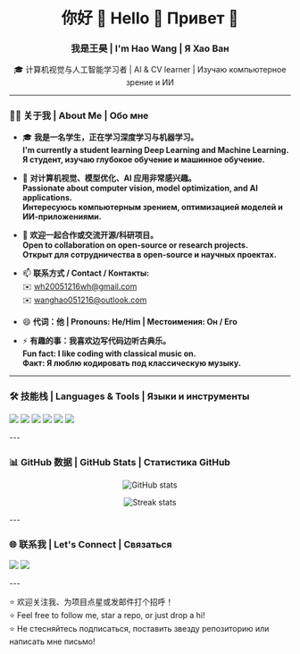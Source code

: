 <h1 align="center">你好 👋 Hello 👋 Привет 👋</h1>
<h3 align="center">我是王昊 | I'm Hao Wang | Я Хао Ван</h3>
<p align="center">🎓 计算机视觉与人工智能学习者 | AI & CV learner | Изучаю компьютерное зрение и ИИ</p>

---

### 🙋‍♂️ 关于我 | About Me | Обо мне

- 🎓 **我是一名学生，正在学习深度学习与机器学习。**  
  **I'm currently a student learning Deep Learning and Machine Learning.**  
  **Я студент, изучаю глубокое обучение и машинное обучение.**

- 👀 **对计算机视觉、模型优化、AI 应用非常感兴趣。**  
  **Passionate about computer vision, model optimization, and AI applications.**  
  **Интересуюсь компьютерным зрением, оптимизацией моделей и ИИ-приложениями.**

- 🤝 **欢迎一起合作或交流开源/科研项目。**  
  **Open to collaboration on open-source or research projects.**  
  **Открыт для сотрудничества в open-source и научных проектах.**

- 📫 **联系方式 / Contact / Контакты:**  
  ✉️ wh20051216wh@gmail.com  
  ✉️ wanghao051216@outlook.com

- 😄 **代词：他 | Pronouns: He/Him | Местоимения: Он / Его**  
- ⚡ **有趣的事：我喜欢边写代码边听古典乐。**  
  **Fun fact: I like coding with classical music on.**  
  **Факт: Я люблю кодировать под классическую музыку.**

---

### 🛠️ 技能栈 | Languages & Tools | Языки и инструменты

<p align="left">
  <img src="https://img.shields.io/badge/Python-3776AB?style=for-the-badge&logo=python&logoColor=white" />
  <img src="https://img.shields.io/badge/TensorFlow-FF6F00?style=for-the-badge&logo=tensorflow&logoColor=white" />
  <img src="https://img.shields.io/badge/PyTorch-EE4C2C?style=for-the-badge&logo=PyTorch&logoColor=white" />
  <img src="https://img.shields.io/badge/Java-007396?style=for-the-badge&logo=java&logoColor=white" />
  <img src="https://img.shields.io/badge/VS%20Code-007ACC?style=for-the-badge&logo=visual-studio-code&logoColor=white" />
  <img src="https://img.shields.io/badge/Linux-FCC624?style=for-the-badge&logo=linux&logoColor=black" />
</p>
---

### 📊 GitHub 数据 | GitHub Stats | Статистика GitHub

<p align="center">
  <img src="https://github-readme-stats.vercel.app/api?username=hao-wang&show_icons=true&theme=radical" alt="GitHub stats" />
</p>
<p align="center">
  <img src="https://github-readme-streak-stats.herokuapp.com/?user=hao-wang&theme=radical" alt="Streak stats" />
</p>
---

### 🌐 联系我 | Let's Connect | Связаться

<p align="left">
  <a href="mailto:wh20051216wh@gmail.com"><img src="https://img.shields.io/badge/Gmail-D14836?style=for-the-badge&logo=gmail&logoColor=white" /></a>
  <a href="mailto:wanghao051216@outlook.com"><img src="https://img.shields.io/badge/Outlook-0078D4?style=for-the-badge&logo=microsoft-outlook&logoColor=white" /></a>
</p>
---

⭐️ 欢迎关注我、为项目点星或发邮件打个招呼！  
⭐️ Feel free to follow me, star a repo, or just drop a hi!  
⭐️ Не стесняйтесь подписаться, поставить звезду репозиторию или написать мне письмо!
